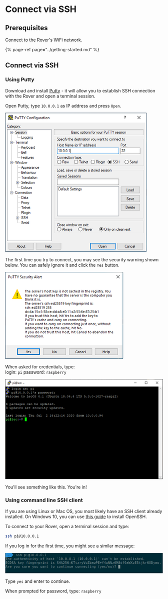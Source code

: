 # Connect via SSH

## Prerequisites

Connect to the Rover's WiFi network.

{% page-ref page="../getting-started.md" %}

## Connect via SSH

### Using Putty

Download and install [Putty](https://www.putty.org/) - it will allow you to establish SSH connection with the Rover and open a terminal session.

Open Putty, type `10.0.0.1` as IP address and press `Open`.

![](../.gitbook/assets/image%20%2827%29.png)

The first time you try to connect, you may see the security warning shown below. You can safely ignore it and click the `Yes` button.

![](../.gitbook/assets/image%20%2817%29.png)

When asked for credentials, type:  
login: `pi`  password: `raspberry`

![](../.gitbook/assets/image%20%2863%29.png)

You'll see something like this. You're in!

### Using command line SSH client

If you are using Linux or Mac OS, you most likely have an SSH client already installed. On Windows 10, you can use [this guide](https://docs.microsoft.com/en-us/windows-server/administration/openssh/openssh_install_firstuse#installing-openssh-with-powershell) to install OpenSSH.

To connect to your Rover, open a terminal session and type:

```bash
ssh pi@10.0.0.1
```

If you log in for the first time, you might see a similar message:

![](../.gitbook/assets/image%20%2866%29.png)

Type `yes` and enter to continue.

When prompted for password, type: `raspberry`



